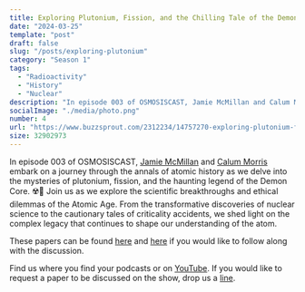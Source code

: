 ```yaml
---
title: Exploring Plutonium, Fission, and the Chilling Tale of the Demon Core! ☢️📜
date: "2024-03-25"
template: "post"
draft: false
slug: "/posts/exploring-plutonium"
category: "Season 1"
tags:
  - "Radioactivity"
  - "History"
  - "Nuclear"
description: "In episode 003 of OSMOSISCAST, Jamie McMillan and Calum Morris embark on a journey through the annals of atomic history as we delve into the mysteries of plutonium, fission, and the haunting legend of the Demon Core."
socialImage: "./media/photo.png"
number: 4
url: "https://www.buzzsprout.com/2312234/14757270-exploring-plutonium-fission-and-the-chilling-tale-of-the-demon-core.mp3"
size: 32902973
---
```


In episode 003 of OSMOSISCAST, [Jamie McMillan](https://www.linkedin.com/in/jamie-mcmillan-metrology/) and [Calum Morris](https://www.linkedin.com/in/calum-morris-7015a028b/) embark on a journey through the annals of atomic history as we delve into the mysteries of plutonium, fission, and the haunting legend of the Demon Core. ☢️📜 Join us as we explore the scientific breakthroughs and ethical dilemmas of the Atomic Age. From the transformative discoveries of nuclear science to the cautionary tales of criticality accidents, we shed light on the complex legacy that continues to shape our understanding of the atom.

These papers can be found [here](https://journals.aps.org/pr/pdf/10.1103/PhysRev.69.367) and [here](https://journals.aps.org/pr/pdf/10.1103/PhysRev.70.555) if you would like to follow along with the discussion.

Find us where you find your podcasts or on [YouTube](https://www.youtube.com/@Osmosiscast). If you would like to request a paper to be discussed on the show, drop us a [line](mailto:osmosiscast@gmail.com?subject=Osmosis%20Cast%20|%20Episode%20Suggestion).
